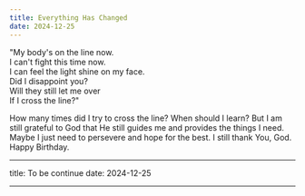 ```yaml
---
title: Everything Has Changed
date: 2024-12-25
---
```


"My body's on the line now.  
I can't fight this time now.  
I can feel the light shine on my face.  
Did I disappoint you?  
Will they still let me over  
If I cross the line?"

How many times did I try to cross the line? When should I learn? But I am still grateful to God that He still guides me and provides the things I need. Maybe I just need to persevere and hope for the best. I still thank You, God. Happy Birthday.


---
title: To be continue
date: 2024-12-25

---


